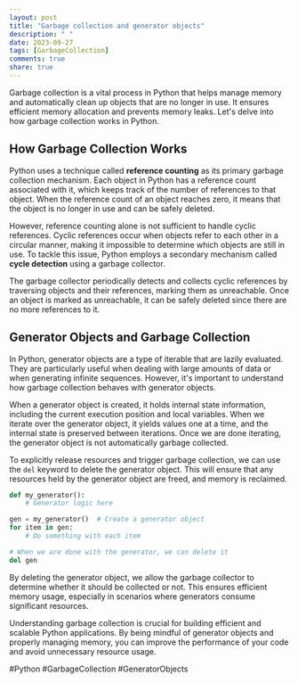 ```yaml
---
layout: post
title: "Garbage collection and generator objects"
description: " "
date: 2023-09-27
tags: [GarbageCollection]
comments: true
share: true
---
```


Garbage collection is a vital process in Python that helps manage memory and automatically clean up objects that are no longer in use. It ensures efficient memory allocation and prevents memory leaks. Let's delve into how garbage collection works in Python.

## How Garbage Collection Works

Python uses a technique called **reference counting** as its primary garbage collection mechanism. Each object in Python has a reference count associated with it, which keeps track of the number of references to that object. When the reference count of an object reaches zero, it means that the object is no longer in use and can be safely deleted.

However, reference counting alone is not sufficient to handle cyclic references. Cyclic references occur when objects refer to each other in a circular manner, making it impossible to determine which objects are still in use. To tackle this issue, Python employs a secondary mechanism called **cycle detection** using a garbage collector.

The garbage collector periodically detects and collects cyclic references by traversing objects and their references, marking them as unreachable. Once an object is marked as unreachable, it can be safely deleted since there are no more references to it.

## Generator Objects and Garbage Collection

In Python, generator objects are a type of iterable that are lazily evaluated. They are particularly useful when dealing with large amounts of data or when generating infinite sequences. However, it's important to understand how garbage collection behaves with generator objects.

When a generator object is created, it holds internal state information, including the current execution position and local variables. When we iterate over the generator object, it yields values one at a time, and the internal state is preserved between iterations. Once we are done iterating, the generator object is not automatically garbage collected.

To explicitly release resources and trigger garbage collection, we can use the `del` keyword to delete the generator object. This will ensure that any resources held by the generator object are freed, and memory is reclaimed.

```python
def my_generator():
    # Generator logic here

gen = my_generator()  # Create a generator object
for item in gen:
    # Do something with each item

# When we are done with the generator, we can delete it
del gen
```

By deleting the generator object, we allow the garbage collector to determine whether it should be collected or not. This ensures efficient memory usage, especially in scenarios where generators consume significant resources.

Understanding garbage collection is crucial for building efficient and scalable Python applications. By being mindful of generator objects and properly managing memory, you can improve the performance of your code and avoid unnecessary resource usage.

#Python #GarbageCollection #GeneratorObjects